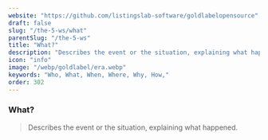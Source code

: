 ```yaml
---
website: "https://github.com/listingslab-software/goldlabelopensource"
draft: false
slug: "/the-5-ws/what"
parentSlug: "/the-5-ws"
title: "What?"
description: "Describes the event or the situation, explaining what happened."
icon: "info"
image: "/webp/goldlabel/era.webp"
keywords: "Who, What, When, Where, Why, How,"
order: 302
---
```

### What?

> Describes the event or the situation, explaining what happened.
